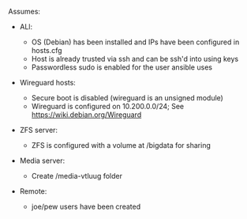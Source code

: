 Assumes:

- ALl:
  - OS (Debian) has been installed and IPs have been configured in hosts.cfg
  - Host is already trusted via ssh and can be ssh'd into using keys
  - Passwordless sudo is enabled for the user ansible uses

- Wireguard hosts:
  - Secure boot is disabled (wireguard is an unsigned module)
  - Wireguard is configured on 10.200.0.0/24; See https://wiki.debian.org/Wireguard

- ZFS server:
  - ZFS is configured with a volume at /bigdata for sharing

- Media server:
  - Create /media-vtluug folder

- Remote:
  - joe/pew users have been created
